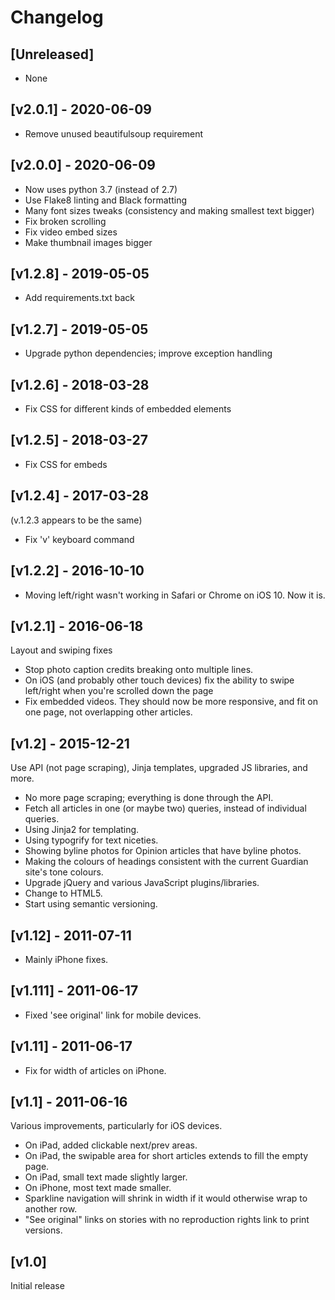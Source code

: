 # Changelog


## [Unreleased]

* None


## [v2.0.1] - 2020-06-09

* Remove unused beautifulsoup requirement


## [v2.0.0] - 2020-06-09

* Now uses python 3.7 (instead of 2.7)
* Use Flake8 linting and Black formatting
* Many font sizes tweaks (consistency and making smallest text bigger)
* Fix broken scrolling
* Fix video embed sizes
* Make thumbnail images bigger


## [v1.2.8] - 2019-05-05

* Add requirements.txt back


## [v1.2.7] - 2019-05-05

* Upgrade python dependencies; improve exception handling


## [v1.2.6] - 2018-03-28

* Fix CSS for different kinds of embedded elements


## [v1.2.5] - 2018-03-27

* Fix CSS for embeds


## [v1.2.4] - 2017-03-28

(v.1.2.3 appears to be the same)

* Fix 'v' keyboard command


## [v1.2.2] - 2016-10-10

* Moving left/right wasn't working in Safari or Chrome on iOS 10. Now it is.


## [v1.2.1] - 2016-06-18

Layout and swiping fixes

* Stop photo caption credits breaking onto multiple lines.
* On iOS (and probably other touch devices) fix the ability to swipe left/right when you're scrolled down the page
* Fix embedded videos. They should now be more responsive, and fit on one page, not overlapping other articles.


## [v1.2] - 2015-12-21

Use API (not page scraping), Jinja templates, upgraded JS libraries, and more.

* No more page scraping; everything is done through the API.
* Fetch all articles in one (or maybe two) queries, instead of individual queries.
* Using Jinja2 for templating.
* Using typogrify for text niceties.
* Showing byline photos for Opinion articles that have byline photos.
* Making the colours of headings consistent with the current Guardian site's tone colours.
* Upgrade jQuery and various JavaScript plugins/libraries.
* Change to HTML5.
* Start using semantic versioning.


## [v1.12] - 2011-07-11

* Mainly iPhone fixes.


## [v1.111] - 2011-06-17

* Fixed 'see original' link for mobile devices.


## [v1.11] - 2011-06-17

* Fix for width of articles on iPhone.


## [v1.1] - 2011-06-16

Various improvements, particularly for iOS devices.

* On iPad, added clickable next/prev areas.
* On iPad, the swipable area for short articles extends to fill the empty page.
* On iPad, small text made slightly larger.
* On iPhone, most text made smaller.
* Sparkline navigation will shrink in width if it would otherwise wrap to another row.
* "See original" links on stories with no reproduction rights link to print versions.


## [v1.0]

Initial release